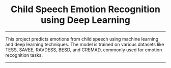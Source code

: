 <h1 style="text-align: center;">Child Speech Emotion Recognition using Deep Learning</h1>
<hr>
<p>This project predicts emotions from child speech using machine learning and deep learning techniques. The model is trained on various datasets like TESS, SAVEE, RAVDESS, BESD, and CREMAD, commonly used for emotion recognition tasks.</p>

<hr>
